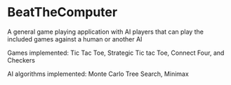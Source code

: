 # BeatTheComputer
A general game playing application with AI players that can play the included games against a human or another AI

Games implemented: Tic Tac Toe, Strategic Tic tac Toe, Connect Four, and Checkers

AI algorithms implemented: Monte Carlo Tree Search, Minimax
